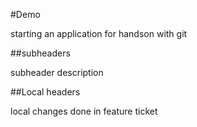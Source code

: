 #Demo

starting an application for handson with git

##subheaders

subheader description

##Local headers

local changes done in feature ticket